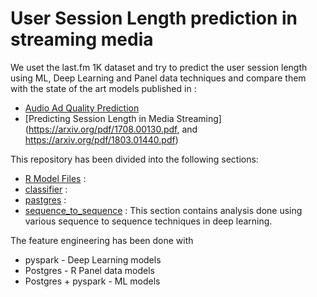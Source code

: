 # User Session Length prediction in streaming media

We uset the last.fm 1K dataset and try to predict the user session length using ML, Deep Learning and Panel data techniques and compare them with the state of the art models published in :
- [Audio Ad Quality Prediction]( https://arxiv.org/pdf/1802.03319.pdf)
- [Predicting Session Length in Media Streaming](https://arxiv.org/pdf/1708.00130.pdf, and https://arxiv.org/pdf/1803.01440.pdf)


 This repository has been divided into the following sections:
 - [R Model Files](https://github.com/UCB-MIDS/w210_lastFM/tree/master/R%20Model%20Files) :
 - [classifier](https://github.com/UCB-MIDS/w210_lastFM/tree/master/classifier) :
 - [pastgres](https://github.com/UCB-MIDS/w210_lastFM/tree/master/postgres) :
 - [sequence_to_sequence](https://github.com/UCB-MIDS/w210_lastFM/tree/master/sequence_to_sequence) : This section contains analysis done using various sequence to sequence techniques in deep learning.



The feature engineering has been done with 
- pyspark - Deep Learning models
- Postgres - R Panel data models
- Postgres + pyspark - ML models
